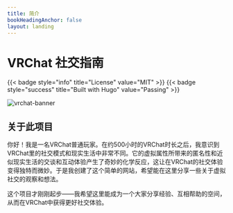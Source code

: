 ```yaml
---
title: 简介
bookHeadingAnchor: false
layout: landing
---
```


<div class="book-hero">

# VRChat 社交指南

{{< badge style="info" title="License" value="MIT" >}} {{< badge style="success" title="Built with Hugo" value="Passing" >}}

![vrchat-banner](/images/vrc-banner.jpg)

</div>

## 关于此项目
你好！我是一名VRChat普通玩家。在约500小时的VRChat时长之后，我意识到VRChat里的社交模式和现实生活中非常不同。它的虚拟属性所带来的匿名性和近似现实生活的交谈和互动体验产生了奇妙的化学反应，这让在VRChat的社交体验变得独特而微妙。于是我创建了这个简单的网站，希望能在这里分享一些关于虚拟社交的观察和想法。

这个项目才刚刚起步——我希望这里能成为一个大家分享经验、互相帮助的空间，从而在VRChat中获得更好社交体验。